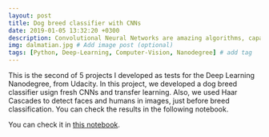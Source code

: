 ```yaml
---
layout: post
title: Dog breed classifier with CNNs
date: 2019-01-05 13:32:20 +0300
description: Convolutional Neural Networks are amazing algorithms, capable of learning to outperform humans in image classification. # Add post description (optional)
img: dalmatian.jpg # Add image post (optional)
tags: [Python, Deep-Learning, Computer-Vision, Nanodegree] # add tag
---
```

This is the second of 5 projects I developed as tests for the Deep Learning Nanodegree, from Udacity. In this project, we developed a dog breed classifier usign fresh CNNs and transfer learning. Also, we used Haar Cascades to detect faces and humans in images, just before breed classification. You can check the results in the following notebook.

You can check it in [this notebook](https://github.com/GustavoDenobi/dog_breed_classification/blob/master/dog_app.ipynb).